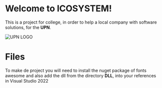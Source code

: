 # Welcome to ICOSYSTEM!

This is a project for college, in order to help a local company with software solutions, for the **UPN**.

![UPN LOGO](https://i.postimg.cc/3JXMtmcW/images.png)

# Files

To make de project you will need to install the nuget package of fonts awesome and also add the dll from the directory **DLL**, into your references in Visual Studio 2022
